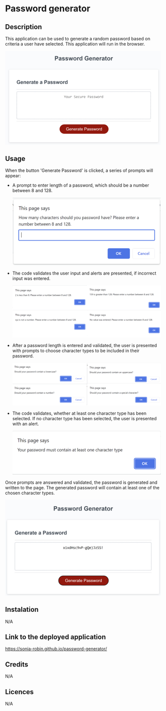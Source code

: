# Password generator

## Description
This application can be used to generate a random password based on criteria a user have selected. This application will run in the browser.

![start screenshot](./assets/main.png)

## Usage
When the button 'Generate Password' is clicked, a series of prompts will appear: 
* A prompt to enter length of a password, which should be a number between 8 and 128.

    ![user input prompt](./assets/prompt-pass-length.png)
* The code validates the user input and alerts are presented, if incorrect input was entered.

    ![alerts pass length](./assets/alerts-input.png)
* After a password length is entered and validated, the user is presented with prompts to choose character types to be included in their password.

    ![char types prompts](./assets/prompts-char-types.png)
* The code validates, whether at least one character type has been selected. If no character type has been selected, the user is presented with an alert.

    ![char types validation](./assets/alert-must-contain-char-type.png)


Once prompts are answered and validated, the password is generated and written to the page. The generated password will contain at least one of the chosen character types.

![generated password](./assets/generated-pass-20.png)

## Instalation
N/A

## Link to the deployed application
https://sonia-robin.github.io/password-generator/

## Credits
N/A

## Licences
N/A